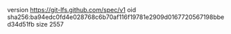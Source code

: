 version https://git-lfs.github.com/spec/v1
oid sha256:ba94edc0fd4e028768c6b70af116f19781e2909d0167720567198bbed34d51fb
size 2557
